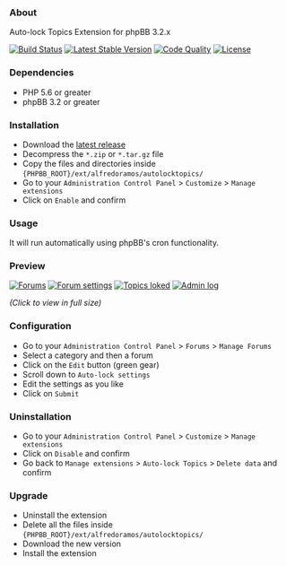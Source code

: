 ### About

Auto-lock Topics Extension for phpBB 3.2.x

[![Build Status](https://img.shields.io/travis/AlfredoRamos/phpbb-ext-auto-lock-topics.svg?style=flat-square&maxAge=3600)](https://travis-ci.org/AlfredoRamos/phpbb-ext-auto-lock-topics) [![Latest Stable Version](https://img.shields.io/github/tag/AlfredoRamos/phpbb-ext-auto-lock-topics.svg?label=stable&style=flat-square&maxAge=3600)](https://github.com/AlfredoRamos/phpbb-ext-auto-lock-topics/releases) [![Code Quality](https://img.shields.io/codacy/grade/68d61a08cf0541f595194fbf54ed4bd7.svg?style=flat-square)](https://app.codacy.com/app/AlfredoRamos/phpbb-ext-auto-lock-topics) [![License](https://img.shields.io/github/license/AlfredoRamos/phpbb-ext-auto-lock-topics.svg?style=flat-square)](https://raw.githubusercontent.com/AlfredoRamos/phpbb-ext-auto-lock-topics/master/license.txt)

### Dependencies

- PHP 5.6 or greater
- phpBB 3.2 or greater

### Installation

- Download the [latest release](https://github.com/AlfredoRamos/phpbb-ext-auto-lock-topics/releases)
- Decompress the `*.zip` or `*.tar.gz` file
- Copy the files and directories inside `{PHPBB_ROOT}/ext/alfredoramos/autolocktopics/`
- Go to your `Administration Control Panel` > `Customize` > `Manage extensions`
- Click on `Enable` and confirm

### Usage

It will run automatically using phpBB's cron functionality.

### Preview

[![Forums](https://i.imgur.com/aBjwVBpt.png)](https://i.imgur.com/aBjwVBp.png) [![Forum settings](https://i.imgur.com/mBCEbSft.png)](https://i.imgur.com/mBCEbSf.png) [![Topics loked](https://i.imgur.com/uM7dkoGt.png)](https://i.imgur.com/uM7dkoG.png) [![Admin log](https://i.imgur.com/PIOhYf7t.png)](https://i.imgur.com/PIOhYf7.png)

*(Click to view in full size)*

### Configuration

- Go to your `Administration Control Panel` > `Forums` > `Manage Forums`
- Select a category and then a forum
- Click on the `Edit` button (green gear)
- Scroll down to `Auto-lock settings`
- Edit the settings as you like
- Click on `Submit`

### Uninstallation

- Go to your `Administration Control Panel` > `Customize` > `Manage extensions`
- Click on `Disable` and confirm
- Go back to `Manage extensions` > `Auto-lock Topics` > `Delete data` and confirm

### Upgrade

- Uninstall the extension
- Delete all the files inside `{PHPBB_ROOT}/ext/alfredoramos/autolocktopics/`
- Download the new version
- Install the extension
